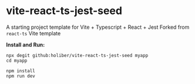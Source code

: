 # vite-react-ts-jest-seed

A starting project template for Vite + Typescript + React + Jest
Forked from `react-ts` Vite template

**Install and Run:**

```
npx degit github:holiber/vite-react-ts-jest-seed myapp
cd myapp

npm install
npm run dev
```
